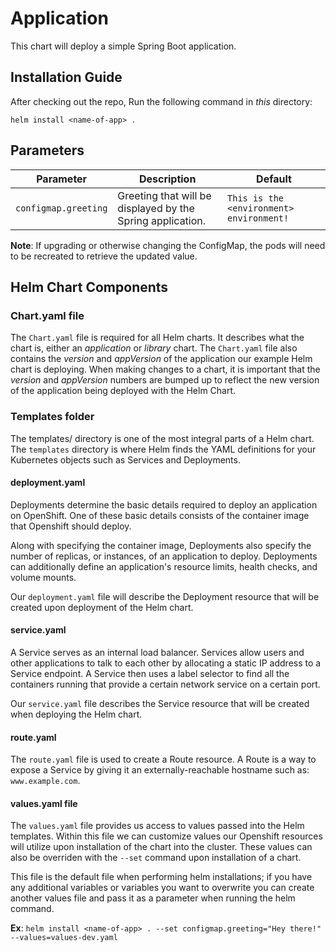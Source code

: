# Application
This chart will deploy a simple Spring Boot application.

## Installation Guide

After checking out the repo, Run the following command in *this* directory: 

`helm install <name-of-app> .`

## Parameters

| Parameter                                 | Description                                                                                                          | Default                                                      |
|-------------------------------------------|----------------------------------------------------------------------------------------------------------------------|--------------------------------------------------------------|
| `configmap.greeting`                      | Greeting that will be displayed by the Spring application.                                                           | `This is the <environment> environment!`                     |


**Note**: If upgrading or otherwise changing the ConfigMap, the pods will need to be recreated to retrieve the updated value.

## Helm Chart Components

### Chart.yaml file

The `Chart.yaml` file is required for all Helm charts. It describes what the chart is, either an _application_ or _library_ chart. The `Chart.yaml` file also contains the _version_ and _appVersion_ of the application our example Helm chart is deploying. When making changes to a chart, it is important that the _version_ and _appVersion_ numbers are bumped up to reflect the new version of the application being deployed with the Helm Chart.

### Templates folder

The templates/ directory is one of the most integral parts of a Helm chart. The `templates` directory is where Helm finds the YAML definitions for your Kubernetes objects such as Services and Deployments.

#### deployment.yaml

Deployments determine the basic details required to deploy an application on OpenShift. One of these basic details consists of the container image that Openshift should deploy. 

Along with specifying the container image, Deployments also specify the number of replicas, or instances, of an application to deploy. Deployments can additionally define an application's resource limits, health checks, and volume mounts.

Our `deployment.yaml` file will describe the Deployment resource that will be created upon deployment of the Helm chart. 

#### service.yaml

A Service serves as an internal load balancer. Services allow users and other applications to talk to each other by allocating a static IP address to a Service endpoint. A Service then uses a label selector to find all the containers running that provide a certain network service on a certain port. 

Our `service.yaml` file describes the Service resource that will be created when deploying the Helm chart.

#### route.yaml
The `route.yaml` file is used to create a Route resource. A Route is a way to expose a Service by giving it an externally-reachable hostname such as: `www.example.com`. 


#### values.yaml file

The `values.yaml` file provides us access to values passed into the Helm templates. Within this file we can customize values our Openshift resources will utilize upon installation of the chart into the cluster. These values can also be overriden with the `--set` command upon installation of a chart.

This file is the default file when performing helm installations; if you have any additional variables or variables you want to overwrite you can create another values file and pass it as a parameter when running the helm command.

**Ex**: `helm install <name-of-app> . --set configmap.greeting="Hey there!" --values=values-dev.yaml`